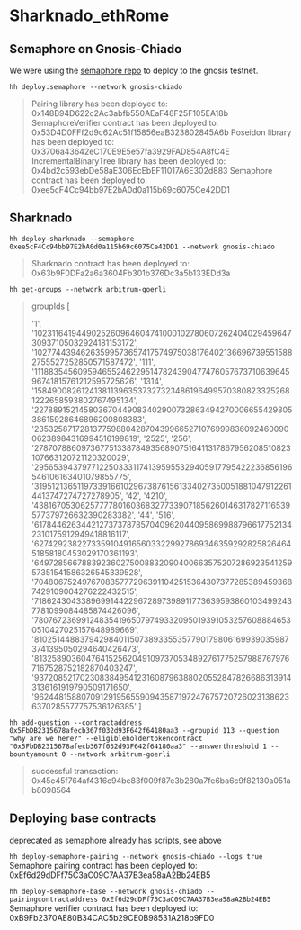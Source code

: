 # Sharknado_ethRome

## Semaphore on Gnosis-Chiado

We were using the [semaphore repo](https://github.com/semaphore-protocol/semaphore/blob/main/packages/contracts/tasks/deploy-semaphore.ts) to deploy to the gnosis testnet.

`hh deploy:semaphore --network gnosis-chiado`

> Pairing library has been deployed to: 0x148B94D622c2Ac3abfb550AEaF48F25F105EA18b
> SemaphoreVerifier contract has been deployed to: 0x53D4D0FFf2d9c62Ac51f15856eaB323802845A6b
> Poseidon library has been deployed to: 0x3706a43642eC170E9E5e57fa3929FAD854A8fC4E
> IncrementalBinaryTree library has been deployed to: 0x4bd2c593ebDe58aE306EcEbEF11017A6E302d883
> Semaphore contract has been deployed to: 0xee5cF4Cc94bb97E2bA0d0a115b69c6075Ce42DD1

## Sharknado

`hh deploy-sharknado --semaphore 0xee5cF4Cc94bb97E2bA0d0a115b69c6075Ce42DD1 --network gnosis-chiado`

> Sharknado contract has been deployed to: 0x63b9F0DFa2a6a3604Fb301b376Dc3a5b133EDd3a

`hh get-groups --network arbitrum-goerli`

> groupIds [
>
> '1',
> '102311641944902526096460474100010278060726240402945964730937105032924181153172',
> '102774439462635995736574175749750381764021366967395515882755527252850571587472',
> '111',
> '111883545609594655246229514782439047747605767371063964596741815761212595725626',
> '1314',
> '15849008261241381139635373273234861964995703808233252681222658593802767495134',
> '22788915214580367044908340290073286349427000665542980538615928646896200808383',
> '23532587172813775988042870439966527107699983609246009006238984316994516199819',
> '2525',
> '256',
> '27870788609736775133878493568907516411317867956208510823107663120721120320029',
> '29565394379771225033311741395955329405917795422236856196546106163401079855775',
> '31951213651197339166102967387615613340273500518810479122614413747274727278905',
> '42',
> '4210',
> '43816705306257777801603683277339071856260146317827116539577379726632390283382',
> '44',
> '516',
> '61784462634421273737878570409620440958699887966177521342310175912949418816117',
> '62742923822733591049165603322992786934635929282582646451858180453029170361193',
> '64972856678839236027500883209040066357520728692354125957351541586326545339528',
> '70480675249767083577729639110425153643073772853894593687429109004276222432515',
> '71862430433896991442296728973989117736395938601034992437781099084485874426096',
> '78076723699124835419650797493320950193910532576088846530510427025157648989669',
> '81025144883794298401150738933553577901798061699390359873741395050294640426473',
> '81325890360476415256204910973705348927617752579887679767167528752182870403247',
> '93720852170230838495412316087963880205528478266863139143136161919790509171650',
> '96244815880709129195655909435871972476757207260231386236370285577757536126385'
> ]

`hh add-question --contractaddress 0x5FbDB2315678afecb367f032d93F642f64180aa3 --groupid 113 --question "why are we here?" --eligibleholdertokencontract "0x5FbDB2315678afecb367f032d93F642f64180aa3" --answerthreshold 1 --bountyamount 0 --network arbitrum-goerli`

> successful transaction: 0x45c45f764af4316c94bc83f009f87e3b280a7fe6ba6c9f82130a051ab8098564

## Deploying base contracts

deprecated as semaphore already has scripts, see above

`hh deploy-semaphore-pairing --network gnosis-chiado --logs true`
Semaphore pairing contract has been deployed to: 0xEf6d29dDFf75C3aC09C7AA37B3ea58aA2Bb24EB5

`hh deploy-semaphore-base --network gnosis-chiado --pairingcontractaddress 0xEf6d29dDFf75C3aC09C7AA37B3ea58aA2Bb24EB5`
Semaphore verifier contract has been deployed to: 0xB9Fb2370AE80B34CAC5b29CE0B98531A218b9FD0
